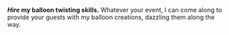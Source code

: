 **_Hire_ my balloon twisting skills.**
Whatever your event, I can come along to provide your guests with my balloon creations, dazzling them along the way.
